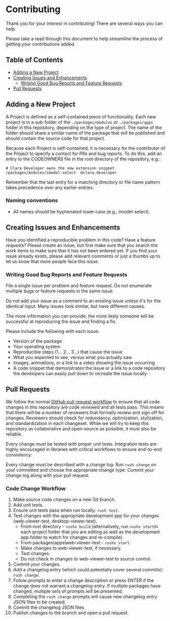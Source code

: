 # Contributing

Thank you for your interest in contributing! There are several ways you can help.

Please take a read through this document to help streamline the process of getting your contributions added.

## Table of Contents

- [Adding a New Project](#adding-a-new-project)
- [Creating Issues and Enhancements](#creating-issues-and-enhancements)
  - [Writing Good Bug Reports and Feature Requests](#writing-good-bug-reports-and-feature-requests)
- [Pull Requests](#pull-requests)

## Adding a New Project

A Project is defined as a self-contained piece of functionality. Each new project is in a sub-folder of the `./packages/modules` or `./packages/apps` folder in this repository, depending on the type of project. The name of the folder should share a similar name of the package that will be published and should contain the source code for that project.

Because each Project is self-contained, it is necessary for the contributor of the Project to specify a contact for PRs and bug reports. To do this, add an entry to the CODEOWNERS file in the root directory of the repository, e.g.:

    # Clara Developer owns the new extension snippet
    /packages/modules/imodel-select  @clara.developer

Remember that the last entry for a matching directory or file name pattern takes precedence over any earlier entries.

### Naming conventions

- All names should be hyphenated lower case (e.g., imodel-select).

## Creating Issues and Enhancements

Have you identified a reproducible problem in this code? Have a feature requests? Please create an Issue, but first make sure that you search the work items to make sure that it has not been entered yet. If you find your issue already exists, please add relevant comments or just a thumbs up to let us know that more people face this issue.

### Writing Good Bug Reports and Feature Requests

File a single issue per problem and feature request. Do not enumerate multiple bugs or feature requests in the same issue.

Do not add your issue as a comment to an existing issue unless it's for the identical input. Many issues look similar, but have different causes.

The more information you can provide, the more likely someone will be successful at reproducing the issue and finding a fix.

Please include the following with each issue:

- Version of the package
- Your operating system
- Reproducible steps (1... 2... 3...) that cause the issue
- What you expected to see, versus what you actually saw
- Images, animations, or a link to a video showing the issue occurring
- A code snippet that demonstrates the issue or a link to a code repository the developers can easily pull down to recreate the issue locally

## Pull Requests

We follow the normal [GitHub pull request workflow](https://help.github.com/en/github/collaborating-with-issues-and-pull-requests/creating-a-pull-request) to ensure that all code changes in this repository are code reviewed and all tests pass. This means that there will be a number of reviewers that formally review and sign off for changes. Reviewers should check for redundancy, optimization, stylization, and standardization in each changeset. While we will try to keep this repository as collaborative and open-source as possible, it must also be reliable.

Every change must be tested with proper unit tests. Integration tests are highly encouraged in libraries with critical workflows to ensure end-to-end consistency.

Every change must be described with a change log: Run `rush change` on your committed and choose the appropriate change type. Commit your change log along with your pull request.

### Code Change Workflow

1. Make source code changes on a new Git branch.
2. Add unit tests.
3. Ensure unit tests pass when run locally: `rush test`.
4. Test changes with the appropriate development app for your changes (web-viewer-test, desktop-viewer-test).
   - From root directory - `rushx build` (alternatively, run `rushx start`in each project folder that you are editing as well as the development app folder to watch for changes and re-compile).
   - From packages\apps\web-viewer-test - `rushx start`.
   - Make changes to web-viewer-test, if necessary.
   - Test changes.
   - Do not check in changes to web-viewer-test to source control.
5. Commit your changes.
6. Add a changelog entry (which could potentially cover several commits): `rush change`.
7. Follow prompts to enter a change description or press ENTER if the change does not warrant a changelog entry. If multiple packages have changed, multiple sets of prompts will be presented.
8. Completing the `rush change` prompts will cause new changelog entry JSON files to be created.
9. Commit the changelog JSON files.
10. Publish changes to the branch and open a pull request.

